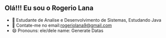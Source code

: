 ## Olá!!! Eu sou o Rogerio Lana


- 🌱 Estudante de Analise e Desenvolvimento de Sistemas, Estudando Java
- 💬 Contate-me no email:rogeriolana9@gmail.com
- 😄 Pronouns: ele/dele
name: Generate Datas



  
